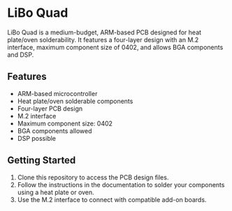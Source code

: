 # LiBo Quad

LiBo Quad is a medium-budget, ARM-based PCB designed for heat plate/oven solderability. It features a four-layer design with an M.2 interface, maximum component size of 0402, and allows BGA components and DSP.

## Features

- ARM-based microcontroller
- Heat plate/oven solderable components
- Four-layer PCB design
- M.2 interface
- Maximum component size: 0402
- BGA components allowed
- DSP possible

## Getting Started

1. Clone this repository to access the PCB design files.
2. Follow the instructions in the documentation to solder your components using a heat plate or oven.
3. Use the M.2 interface to connect with compatible add-on boards.